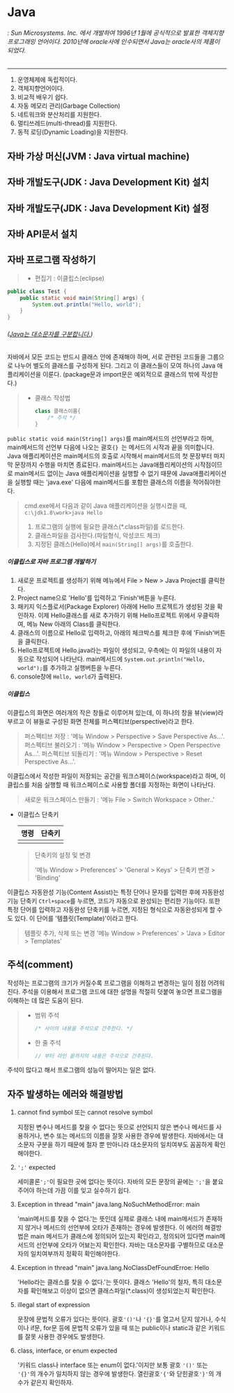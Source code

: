 # Java

###### : Sun Microsystems. Inc. 에서 개발하여 1996년 1월에 공식적으로 발표한 객체지향 프로그래밍 언어이다. 2010년에 oracle사에 인수되면서 Java는 oracle사의 제품이 되었다.

---

1. 운영체제에 독립적이다.
2. 객체지향언어이다.
3. 비교적 배우기 쉽다.
4. 자동 메모리 관리(Garbage Collection)
5. 네트워크와 분산처리를 지원한다.
6. 멀티쓰레드(multi-thread)를 지원한다.
7. 동적 로딩(Dynamic Loading)을 지원한다.

## 자바 가상 머신(JVM : Java virtual machine)

## 자바 개발도구(JDK : Java Development Kit) 설치

## 자바 개발도구(JDK : Java Development Kit) 설정

## 자바 API문서 설치

## 자바 프로그램 작성하기

> * 편집기 : 이클립스(eclipse)

```java
public class Test {
	public static void main(String[] args) {
		System.out.println("Hello, world");
	}
}
```

###### (<u>Java는 대소문자를 구분합니다.</u>)

자바에서 모든 코드는 반드시 클래스 안에 존재해야 하며, 서로 관련된 코드들을 그룹으로 나누어 별도의 클래스를 구성하게 된다. 그리고 이 클래스들이 모여 하나의 Java 애플리케이션을 이룬다.
(package문과 import문은 예외적으로 클래스의 밖에 작성한다.)

> - 클래스 작성법
>
>   ```java
>   class 클래스이름{
>   	/* 주석 */
>   }
>   ```

`public static void main(String[] args)`를 main메서드의 선언부라고 하며, main메서드의 선언부 다음에 나오는 괄호`{} `는 메서드의 시작과 끝을 의미합니다. Java 애플리케이션은 main메서드의 호출로 시작해서 main메서드의 첫 문장부터 마지막 문장까지 수행을 마치면 종료된다. main메서드는 Java애플리케이션의 시작점이므로 main메서드 없이는 Java 애플리케이션을 실행할 수 없기 때문에  Java애플리케이션을 실행할 때는 'java.exe' 다음에 main메서드를 포함한 클래스의 이름을 적어줘야한다.

> cmd.exe에서 다음과 같이 Java 애플리케이션을 실행시켰을 때, `c:\jdk1.8\work>java Hello`
>
> 	1. 프로그램의 실행에 필요한 클래스(*.class파일)를 로드한다.
>  	2. 클래스파일을 검사한다.(파일형식, 악성코드 체크)
>  	3. 지정된 클래스(Hello)에서 `main(String[] args)`를 호출한다.

##### 이클립스로 자바 프로그램 개발하기

1. 새로운 프로젝트를 생성하기 위해 메뉴에서 File > New > Java Project를 클릭한다.
2. Project name으로 'Hello'를 입력하고 'Finish'버튼을 누른다.
3. 패키지 익스플로서(Package Explorer) 아래에 Hello 프로젝트가 생성된 것을 확인하자. 이제 Hello클래스를 새로 추가하기 위해 Hello프로젝트 위에서 우클릭하여, 메뉴 New 아래의 Class를 클릭한다.
4. 클래스의 이름으로 Hello로 입력하고, 아래의 체크박스를 체크한 후에 'Finish'버튼을 클릭한다.
5. Hello프로젝트에  Hello.java라는 파일이 생성되고, 우측에는 이 파일의 내용이 자동으로 작성되어 나타난다. main메서드에 `System.out.println("Hello, world");`를 추가하고 실행버튼을 누른다.
6. console창에 `Hello, world`가 출력된다.

##### 이클립스 

이클립스의 화면은 여러개의 작은 창들로 이루어져 있는데, 이 하나의 창을 뷰(view)라 부르고 이 뷰들로 구성된 화면 전체를 퍼스펙티브(perspective)라고 한다.

> 퍼스펙티브 저장 : '메뉴 Window > Perspective > Save Perspective As...'.
> 퍼스펙티브 불러오기 :  '메뉴 Window > Perspective > Open Perspective As...'.
> 퍼스펙티브 되돌리기 :  '메뉴 Window > Perspective > Reset Perspective As...'.

이클립스에서 작성한 파일이 저장되는 공간을 워크스페이스(workspace)라고 하며, 이클립스를 처음 실행할 때 워크스페이스로 사용할 폴더를 지정하는 화면이 나타난다.

>새로운 워크스페이스 만들기 : '메뉴 File > Switch Workspace > Other..'

* 이클립스 단축키

  | 명령 | 단축키 |
  | :--: | :----: |
  |      |        |

  > 단축키의 설정 및 변경
  >
  >  '메뉴 Window > Preferences' > 'General > Keys' > 단축키 변경 > 'Binding'

이클립스 자동완성 기능(Content Assist)는 특정 단어나 문자를 입력한 후에 자동완성 기능 단축키 `Ctrl+space`를 누르면, 코드가 자동으로 완성되는 편리한 기능이다. 또한 특정 단어를 입력하고 자동완성 단축키를 누르면, 지정된 형식으로 자동완성되게 할 수도 있다. 이 단어를 '템플릿(Template)'이라고 한다.

> 템플릿 추가, 삭제 또는 변경
> '메뉴 Window > Preferences' > 'Java > Editor > Templates'

## 주석(comment)

작성하는 프로그램의 크기가 커질수록 프로그램을 이해하고 변경하는 일이 점점 어려워진다. 주석을 이용해서 프로그램 코드에 대한 설명을 적절히 덧붙여 놓으면 프로그램을 이해하는 데 많은 도움이 된다.

> * 범위 주석
>
>   ```java
>   /* 사이의 내용을 주석으로 간주한다. */
>   ```
>
> * 한 줄 주석
>
>   ```java
>   // 부터 라인 끝까지의 내용은 주석으로 간주된다.
>   ```

주석이 많다고 해서 프로그램의 성능이 떨어지는 일은 없다.

## 자주 발생하는 에러와 해결방법

1. cannot find symbol 또는 cannot resolve symbol

   지정된 변수나 메서드를 찾을 수 없다는 뜻으로 선언되지 않은 변수나 메서드를 사용하거나, 변수 또는 메서드의 이름을 잘못 사용한 경우에 발생한다. 자바에서는 대소문자 구분을 하기 때문에 철자 뿐 만아니라 대소문자의 일치여부도 꼼꼼하게 확인해야한다.

2. `';'` expected

   세미콜론`';'`이 필요한 곳에 없다는 뜻이다. 자바의 모든 문장의 끝에는 `';'`을 붙요주어야 하는데 가끔 이를 잊고 실수하기 쉽다.

3. Exception in thread "main" java.lang.NoSuchMethodError: main

   'main메서드를 찾을 수 없다.'는 뜻인데 실제로 클래스 내에 main메서드가 존재하지 않거나 메서드의 선언부에 오타가 존재하는 경우에 발생한다. 이 에러의 해결방법은 main 메서드가 클래스에 정의되어 있는지 확인라고, 정의되어 있다면 main메서드의 선언부에 오타가 어뵤는지 확인한다. 자바는 대소문자를 구별하므로 대소문자의 일치여부까지 정확히 확인해야한다.

4. Exception in thread "main" java.lang.NoClassDefFoundErroe: Hello

   'Hello라는 클래스를 찾을 수 없다.'는 뜻이다. 클래스 'Hello'의 철자, 특히 대소문자를 확인해보고 이상이 없으면 클래스파일(*.class)이 생성되었는지 확인한다.

5. illegal start of expression

   문장에 문법적 오류가 있다는 뜻이다. 괄호`'()'`나 `'{}'`를 열고서 닫지 않거나, 수식이나 if문, for문 등에 문법적 오류가 있을 때 또는 public이나 static과 같은 키워드를 잘못 사용한 경우에도 발생한다.

6. class, interface, or enum expected

   '키워드 class나 interface 또는 enum이 없다.'이지만 보통 괄호 `'()'` 또는 `'{}'`의 개수가 일치하지 않는 경우에 발생한다. 열린괄호`'{'`와 닫힌괄호`'}'`의 개수가 같은지 확인하자.